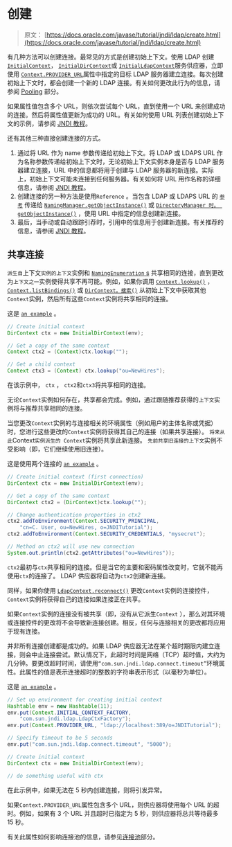 # 创建

> 原文： [https://docs.oracle.com/javase/tutorial/jndi/ldap/create.html](https://docs.oracle.com/javase/tutorial/jndi/ldap/create.html)

有几种方法可以创建连接。最常见的方式是创建初始上下文。使用 LDAP 创建 [`InitialContext`](https://docs.oracle.com/javase/8/docs/api/javax/naming/InitialContext.html)， [`InitialDirContext`](https://docs.oracle.com/javase/8/docs/api/javax/naming/directory/InitialDirContext.html)或 [`InitialLdapContext`](https://docs.oracle.com/javase/8/docs/api/javax/naming/ldap/InitialLdapContext.html)服务供应器，立即使用 [`Context.PROVIDER_URL`](https://docs.oracle.com/javase/8/docs/api/javax/naming/Context.html#PROVIDER_URL)属性中指定的目标 LDAP 服务器建立连接。每次创建初始上下文时，都会创建一个新的 LDAP 连接。有关如何更改此行为的信息，请参阅 [Pooling](pool.html) 部分。

如果属性值包含多个 URL，则依次尝试每个 URL，直到使用一个 URL 来创建成功的连接。然后将属性值更新为成功的 URL。有关如何使用 URL 列表创建初始上下文的示例，请参阅 [JNDI 教程](https://docs.oracle.com/javase/jndi/tutorial/ldap/misc/url.html#MULTI)。

还有其他三种直接创建连接的方式。

1.  通过将 URL 作为 name 参数传递给初始上下文。将 LDAP 或 LDAPS URL 作为名称参数传递给初始上下文时，无论初始上下文实例本身是否与 LDAP 服务器建立连接，URL 中的信息都将用于创建与 LDAP 服务器的新连接。实际上，初始上下文可能未连接到任何服务器。有关如何将 URL 用作名称的详细信息，请参阅 [JNDI 教程](https://docs.oracle.com/javase/jndi/tutorial/beyond/url/initctx.html)。
2.  创建连接的另一种方法是使用`Reference` 。当包含 LDAP 或 LDAPS URL 的 [`参考`](https://docs.oracle.com/javase/8/docs/api/javax/naming/Reference.html) 传递给 [`NamingManager.getObjectInstance()`](https://docs.oracle.com/javase/8/docs/api/javax/naming/spi/NamingManager.html#getObjectInstance-java.lang.Object-javax.naming.Name-javax.naming.Context-java.util.Hashtable-) 或 [`DirectoryManager 时。 getObjectInstance()`](https://docs.oracle.com/javase/8/docs/api/javax/naming/spi/DirectoryManager.html#getObjectInstance-java.lang.Object-javax.naming.Name-javax.naming.Context-java.util.Hashtable-javax.naming.directory.Attributes-) ，使用 URL 中指定的信息创建新连接。
3.  最后，当手动或自动跟踪引荐时，引用中的信息用于创建新连接。有关推荐的信息，请参阅 [JNDI 教程](https://docs.oracle.com/javase/jndi/tutorial/ldap/referral/index.html)。

## 共享连接

`派生自`上下文`实例的上下文`实例和 [`NamingEnumeration` s](https://docs.oracle.com/javase/8/docs/api/javax/naming/NamingEnumeration.html) 共享相同的连接，直到更改为`上下文之一`实例使得共享不再可能。例如，如果你调用 [`Context.lookup()`](https://docs.oracle.com/javase/8/docs/api/javax/naming/Context.html#lookup-javax.naming.Name-) ， [`Context.listBindings()`](https://docs.oracle.com/javase/8/docs/api/javax/naming/Context.html#listBindings-javax.naming.Name-) 或 [`DirContext。搜索()`](https://docs.oracle.com/javase/8/docs/api/javax/naming/directory/DirContext.html#search-javax.naming.Name-java.lang.String-javax.naming.directory.SearchControls-) 从初始上下文中获取其他`Context`实例，然后所有这些`Context`实例将共享相同的连接。

这是 [`an example`](examples/Shared.java) 。

```java
// Create initial context
DirContext ctx = new InitialDirContext(env);

// Get a copy of the same context
Context ctx2 = (Context)ctx.lookup("");

// Get a child context
Context ctx3 = (Context) ctx.lookup("ou=NewHires");

```

在该示例中， `ctx` ， `ctx2`和`ctx3`将共享相同的连接。

无论`Context`实例如何存在，共享都会完成。例如，通过跟随推荐获得的`上下文`实例将与推荐共享相同的连接。

当您更改`Context`实例的与连接相关的环境属性（例如用户的主体名称或凭据）时，您进行这些更改的`Context`实例将获得其自己的连接（如果共享连接）。 `将来从此`Context`实例派生的 Context`实例将共享此新连接。 `先前共享旧连接的上下文`实例不受影响（即，它们继续使用旧连接）。

这是使用两个连接的 [`an example`](examples/NewConn.java) 。

```java
// Create initial context (first connection)
DirContext ctx = new InitialDirContext(env);

// Get a copy of the same context
DirContext ctx2 = (DirContext)ctx.lookup("");

// Change authentication properties in ctx2
ctx2.addToEnvironment(Context.SECURITY_PRINCIPAL, 
    "cn=C. User, ou=NewHires, o=JNDITutorial");
ctx2.addToEnvironment(Context.SECURITY_CREDENTIALS, "mysecret");

// Method on ctx2 will use new connection
System.out.println(ctx2.getAttributes("ou=NewHires"));

```

`ctx2`最初与`ctx`共享相同的连接。但是当它的主要和密码属性改变时，它就不能再使用`ctx`的连接了。 LDAP 供应器将自动为`ctx2`创建新连接。

同样，如果你使用 [`LdapContext.reconnect()`](https://docs.oracle.com/javase/8/docs/api/javax/naming/ldap/LdapContext.html#reconnect-javax.naming.ldap.Control:A-) 更改`Context`实例的连接控件， `Context`实例将获得自己的连接如果连接正在共享。

如果`Context`实例的连接没有被共享（即，没有从它派生`Context` ），那么对其环境或连接控件的更改将不会导致新连接创建。相反，任何与连接相关的更改都将应用于现有连接。

并非所有连接创建都是成功的。如果 LDAP 供应器无法在某个超时期限内建立连接，则会中止连接尝试。默认情况下，此超时时间是网络（TCP）超时值，大约为几分钟。要更改超时时间，请使用`“com.sun.jndi.ldap.connect.timeout”`环境属性。此属性的值是表示连接超时的整数的字符串表示形式（以毫秒为单位）。

这是 [`an example`](examples/Timeout.java) 。

```java
// Set up environment for creating initial context
Hashtable env = new Hashtable(11);
env.put(Context.INITIAL_CONTEXT_FACTORY, 
    "com.sun.jndi.ldap.LdapCtxFactory");
env.put(Context.PROVIDER_URL, "ldap://localhost:389/o=JNDITutorial");

// Specify timeout to be 5 seconds
env.put("com.sun.jndi.ldap.connect.timeout", "5000");

// Create initial context
DirContext ctx = new InitialDirContext(env);

// do something useful with ctx

```

在此示例中，如果无法在 5 秒内创建连接，则将引发异常。

如果`Context.PROVIDER_URL`属性包含多个 URL，则供应器将使用每个 URL 的超时。例如，如果有 3 个 URL 并且超时已指定为 5 秒，则供应器将总共等待最多 15 秒。

有关此属性如何影响连接池的信息，请参见[连接池](pool.html#TIMEOUT)部分。